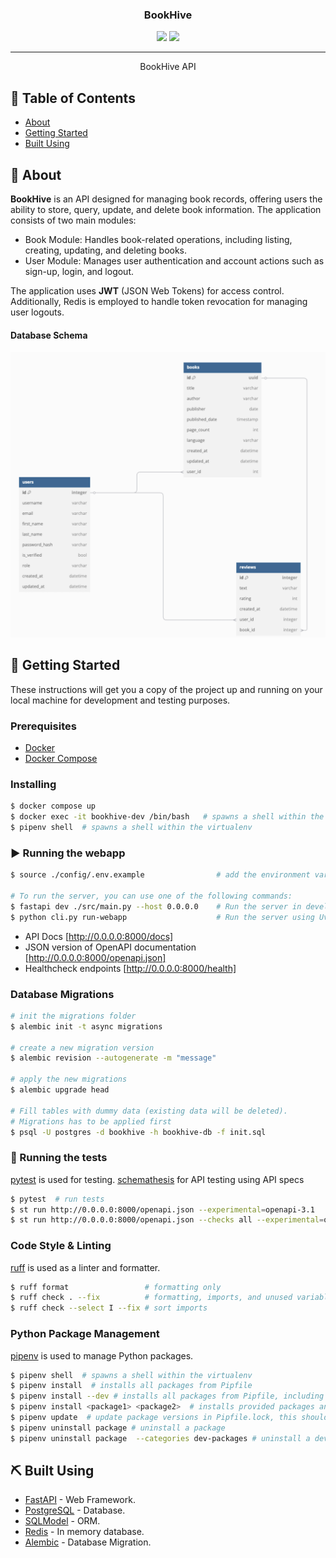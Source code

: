 <h3 align="center">BookHive</h3>

<div align="center">
  <img src="https://img.shields.io/badge/status-active-success.svg" />
  <img src="https://img.shields.io/badge/python-3.13-blue" />
</div>

---

<p align="center">BookHive API
    <br> 
</p>

## 📝 Table of Contents
- [About](#about)
- [Getting Started](#getting-started)
- [Built Using](#built-using)

## 🧐 About <a name = "about"></a>
**BookHive** is an API designed for managing book records, offering users the ability to store, query, update, and delete book information. The application consists of two main modules:

- Book Module: Handles book-related operations, including listing, creating, updating, and deleting books.
- User Module: Manages user authentication and account actions such as sign-up, login, and logout.

The application uses **JWT** (JSON Web Tokens) for access control. Additionally, Redis is employed to handle token revocation for managing user logouts.

#### Database Schema
<div style="text-align: center;">
  <img src="images/schema.png" alt="Diagram" width="600" />
</div>

## 🏁 Getting Started <a name = "getting_started"></a>
These instructions will get you a copy of the project up and running on your local machine for development and testing purposes. 

### Prerequisites

 - [Docker](https://docs.docker.com/)
 - [Docker Compose](https://docs.docker.com/compose/)

### Installing

```bash
$ docker compose up
$ docker exec -it bookhive-dev /bin/bash   # spawns a shell within the docker container
$ pipenv shell  # spawns a shell within the virtualenv 
```


### ▶️ Running the webapp
```bash
$ source ./config/.env.example                # add the environment variables to the running terminal

# To run the server, you can use one of the following commands:
$ fastapi dev ./src/main.py --host 0.0.0.0    # Run the server in development mode
$ python cli.py run-webapp                    # Run the server using Uvicorn
```

- API Docs [http://0.0.0.0:8000/docs]
- JSON version of OpenAPI documentation [http://0.0.0.0:8000/openapi.json]
- Healthcheck endpoints [http://0.0.0.0:8000/health]


### Database Migrations

```bash
# init the migrations folder
$ alembic init -t async migrations  

# create a new migration version
$ alembic revision --autogenerate -m "message"  

# apply the new migrations
$ alembic upgrade head  

# Fill tables with dummy data (existing data will be deleted).
# Migrations has to be applied first
$ psql -U postgres -d bookhive -h bookhive-db -f init.sql   
```

### 🧪 Running the tests <a name = "tests"></a>
[pytest](https://docs.pytest.org/) is used for testing.
[schemathesis](https://schemathesis.readthedocs.io/en/stable/) for API testing using API specs

```bash
$ pytest  # run tests
$ st run http://0.0.0.0:8000/openapi.json --experimental=openapi-3.1
$ st run http://0.0.0.0:8000/openapi.json --checks all --experimental=openapi-3.1
```

### Code Style & Linting
[ruff](https://docs.astral.sh/ruff/) is used as a linter and formatter.

```bash
$ ruff format                 # formatting only
$ ruff check . --fix          # formatting, imports, and unused variables
$ ruff check --select I --fix # sort imports
```

### Python Package Management
[pipenv](https://pipenv.pypa.io/en/latest/) is used to manage Python packages. 

```bash
$ pipenv shell  # spawns a shell within the virtualenv
$ pipenv install  # installs all packages from Pipfile
$ pipenv install --dev # installs all packages from Pipfile, including dev dependencies
$ pipenv install <package1> <package2>  # installs provided packages and adds them to Pipfile
$ pipenv update  # update package versions in Pipfile.lock, this should be run frequently to keep packages up to date
$ pipenv uninstall package # uninstall a package 
$ pipenv uninstall package  --categories dev-packages # uninstall a dev package
```

## ⛏️ Built Using <a name = "built_using"></a>
- [FastAPI](https://fastapi.tiangolo.com/) - Web Framework.
- [PostgreSQL](https://www.postgresql.org/) - Database.
- [SQLModel](https://sqlmodel.tiangolo.com/) - ORM.
- [Redis](https://redis.io/) - In memory database.
- [Alembic](https://alembic.sqlalchemy.org/en/latest/) - Database Migration.